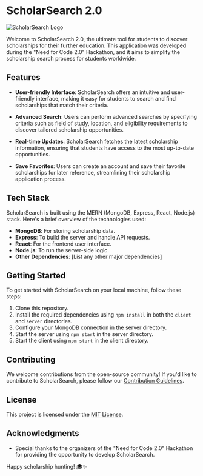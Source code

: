 # ScholarSearch 2.0

![ScholarSearch Logo](link-to-your-logo.png)

Welcome to ScholarSearch 2.0, the ultimate tool for students to discover scholarships for their further education. This application was developed during the "Need for Code 2.0" Hackathon, and it aims to simplify the scholarship search process for students worldwide.

## Features

- **User-friendly Interface**: ScholarSearch offers an intuitive and user-friendly interface, making it easy for students to search and find scholarships that match their criteria.

- **Advanced Search**: Users can perform advanced searches by specifying criteria such as field of study, location, and eligibility requirements to discover tailored scholarship opportunities.

- **Real-time Updates**: ScholarSearch fetches the latest scholarship information, ensuring that students have access to the most up-to-date opportunities.

- **Save Favorites**: Users can create an account and save their favorite scholarships for later reference, streamlining their scholarship application process.

## Tech Stack

ScholarSearch is built using the MERN (MongoDB, Express, React, Node.js) stack. Here's a brief overview of the technologies used:

- **MongoDB**: For storing scholarship data.
- **Express**: To build the server and handle API requests.
- **React**: For the frontend user interface.
- **Node.js**: To run the server-side logic.
- **Other Dependencies**: [List any other major dependencies]

## Getting Started

To get started with ScholarSearch on your local machine, follow these steps:

1. Clone this repository.
2. Install the required dependencies using `npm install` in both the `client` and `server` directories.
3. Configure your MongoDB connection in the server directory.
4. Start the server using `npm start` in the server directory.
5. Start the client using `npm start` in the client directory.

## Contributing

We welcome contributions from the open-source community! If you'd like to contribute to ScholarSearch, please follow our [Contribution Guidelines](CONTRIBUTING.md).

## License

This project is licensed under the [MIT License](LICENSE.md).

## Acknowledgments

- Special thanks to the organizers of the "Need for Code 2.0" Hackathon for providing the opportunity to develop ScholarSearch.

Happy scholarship hunting! 🎓✨
